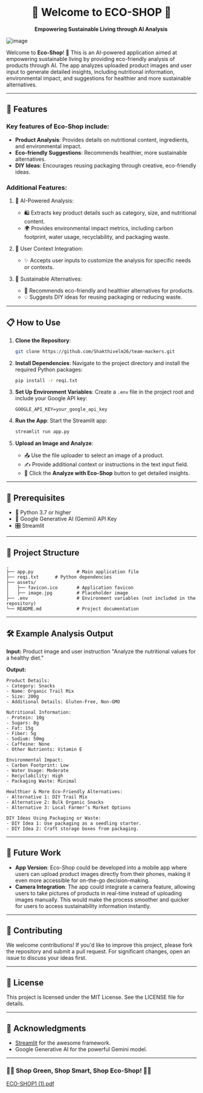 <div align="center">
  <h1>🌿 Welcome to ECO-SHOP 🌿</h1>
</div>


                   **Empowering Sustainable Living through AI Analysis**

![image](https://github.com/user-attachments/assets/f768e0e3-5f3b-4543-8dc5-6a5cd31caca8)

Welcome to **Eco-Shop**! 🌱 This is an AI-powered application aimed at empowering sustainable living by providing eco-friendly analysis of products through AI. The app analyzes uploaded product images and user input to generate detailed insights, including nutritional information, environmental impact, and suggestions for healthier and more sustainable alternatives.

---

## 🌟 Features

### Key features of Eco-Shop include:

* **Product Analysis**: Provides details on nutritional content, ingredients, and environmental impact.
* **Eco-friendly Suggestions**: Recommends healthier, more sustainable alternatives.
* **DIY Ideas**: Encourages reusing packaging through creative, eco-friendly ideas.

### Additional Features:

1. 🤖 AI-Powered Analysis:
   - 🛍️ Extracts key product details such as category, size, and nutritional content.
   - 🌍 Provides environmental impact metrics, including carbon footprint, water usage, recyclability, and packaging waste.

2. 📝 User Context Integration:
   - ✨ Accepts user inputs to customize the analysis for specific needs or contexts.

3. 🌱 Sustainable Alternatives:
   - 🌟 Recommends eco-friendly and healthier alternatives for products.
   - 💡 Suggests DIY ideas for reusing packaging or reducing waste.

---

## 📋 How to Use

1. **Clone the Repository**:

   ```bash
   git clone https://github.com/Shakthivelm26/team-mackers.git
   ```

2. **Install Dependencies**:
   Navigate to the project directory and install the required Python packages:

   ```bash
   pip install -r reqi.txt
   ```

3. **Set Up Environment Variables**:
   Create a `.env` file in the project root and include your Google API key:

   ```
   GOOGLE_API_KEY=your_google_api_key
   ```

4. **Run the App**:
   Start the Streamlit app:

   ```bash
   streamlit run app.py
   ```

5. **Upload an Image and Analyze**:

   - 📤 Use the file uploader to select an image of a product.
   - ✍️ Provide additional context or instructions in the text input field.
   - 🌟 Click the **Analyze with Eco-Shop** button to get detailed insights.

---

## 🔧 Prerequisites

- 🐍 Python 3.7 or higher
- 🔑 Google Generative AI (Gemini) API Key
- 🎛️ Streamlit

---

## 📂 Project Structure

```plaintext
.
├── app.py                # Main application file
├── reqi.txt      # Python dependencies
├── assets/
│   ├── favicon.ico       # Application favicon
│   ├── image.jpg         # Placeholder image
├── .env                  # Environment variables (not included in the repository)
└── README.md             # Project documentation
```

---

## 🛠️ Example Analysis Output

**Input:** Product image and user instruction "Analyze the nutritional values for a healthy diet."

**Output:**

```plaintext
Product Details:
- Category: Snacks
- Name: Organic Trail Mix
- Size: 200g
- Additional Details: Gluten-Free, Non-GMO

Nutritional Information:
- Protein: 10g
- Sugars: 8g
- Fat: 15g
- Fiber: 5g
- Sodium: 50mg
- Caffeine: None
- Other Nutrients: Vitamin E

Environmental Impact:
- Carbon Footprint: Low
- Water Usage: Moderate
- Recyclability: High
- Packaging Waste: Minimal

Healthier & More Eco-Friendly Alternatives:
- Alternative 1: DIY Trail Mix
- Alternative 2: Bulk Organic Snacks
- Alternative 3: Local Farmer’s Market Options

DIY Ideas Using Packaging or Waste:
- DIY Idea 1: Use packaging as a seedling starter.
- DIY Idea 2: Craft storage boxes from packaging.
```

---

## 🌟 Future Work

- **App Version**: Eco-Shop could be developed into a mobile app where users can upload product images directly from their phones, making it even more accessible for on-the-go decision-making.
- **Camera Integration**: The app could integrate a camera feature, allowing users to take pictures of products in real-time instead of uploading images manually. This would make the process smoother and quicker for users to access sustainability information instantly.

---

## 🤝 Contributing

We welcome contributions! If you'd like to improve this project, please fork the repository and submit a pull request. For significant changes, open an issue to discuss your ideas first.

---

## 📜 License

This project is licensed under the MIT License. See the LICENSE file for details.

---

## 🙏 Acknowledgments

- [Streamlit](https://streamlit.io/) for the awesome framework.
- Google Generative AI for the powerful Gemini model.

---

### 🌟🌱 Shop Green, Shop Smart, Shop Eco-Shop! 🌟🌱
[ECO-SHOP1 (1).pdf](https://github.com/user-attachments/files/18221926/ECO-SHOP1.1.pdf)

